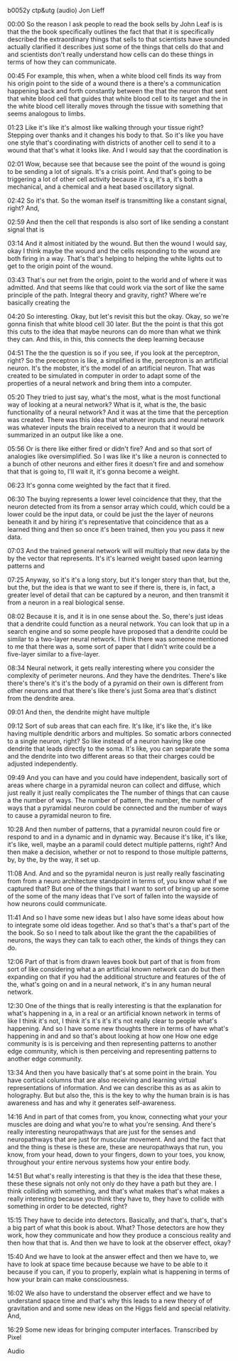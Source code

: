 b0052y ctp&utg (audio) Jon Lieff

00:00
So the reason I ask people to read the book sells by John Leaf is is that the the book specifically outlines the fact that that it is specifically described the extraordinary things that sells to that scientists have sounded actually clarified it describes just some of the things that cells do that and and scientists don't really understand how cells can do these things in terms of how they can communicate.

00:45
For example, this when, when a white blood cell finds its way from his origin point to the side of a wound there is a there's a communication happening back and forth constantly between the that the neuron that sent that white blood cell that guides that white blood cell to its target and the in the white blood cell literally moves through the tissue with something that seems analogous to limbs.

01:23
Like it's like it's almost like walking through your tissue right? Stepping over thanks and it changes his body to that. So it's like you have one style that's coordinating with districts of another cell to send it to a wound that that's what it looks like. And I would say that the coordination is

02:01
Wow, because see that because see the point of the wound is going to be sending a lot of signals. It's a crisis point. And that's going to be triggering a lot of other cell activity because it's a, it's a, it's both a mechanical, and a chemical and a heat based oscillatory signal.

02:42
So it's that. So the woman itself is transmitting like a constant signal, right? And,

02:59
And then the cell that responds is also sort of like sending a constant signal that is

03:14
And it almost initiated by the wound. But then the wound I would say, okay I think maybe the wound and the cells responding to the wound are both firing in a way. That's that's helping to helping the white lights out to get to the origin point of the wound.

03:43
That's our net from the origin, point to the world and of where it was admitted. And that seems like that could work via the sort of like the same principle of the path. Integral theory and gravity, right? Where we're basically creating the

04:20
So interesting. Okay, but let's revisit this but the okay. Okay, so we're gonna finish that white blood cell 30 later. But the the point is that this got this cuts to the idea that maybe neurons can do more than what we think they can. And this, in this, this connects the deep learning because

04:51
The the the question is so if you see, if you look at the perceptron, right? So the preceptron is like, a simplified is the, perceptron is an artificial neuron. It's the mobster, it's the model of an artificial neuron. That was created to be simulated in computer in order to adapt some of the properties of a neural network and bring them into a computer.

05:20
They tried to just say, what's the most, what is the most functional way of looking at a neural network? What is it, what is the, the basic functionality of a neural network? And it was at the time that the perception was created. There was this idea that whatever inputs and neural network was whatever inputs the brain received to a neuron that it would be summarized in an output like like a one.

05:56
Or is there like either fired or didn't fire? And and so that sort of analogies like oversimplified. So I was like it's like a neuron is connected to a bunch of other neurons and either fires it doesn't fire and and somehow that that is going to, I'll wait it, it's gonna become a weight.

06:23
It's gonna come weighted by the fact that it fired.

06:30
The buying represents a lower level coincidence that they, that the neuron detected from its from a sensor array which could, which could be a lower could be the input data, or could be just the the layer of neurons beneath it and by hiring it's representative that coincidence that as a learned thing and then so once it's been trained, then you you pass it new data.

07:03
And the trained general network will will multiply that new data by the by the vector that represents. It's it's learned weight based upon learning patterns and

07:25
Anyway, so it's it's a long story, but it's longer story than that, but the, but the, but the idea is that we want to see if there is, there is, in fact, a greater level of detail that can be captured by a neuron, and then transmit it from a neuron in a real biological sense.

08:02
Because it is, and it is in one sense about the. So, there's just ideas that a dendrite could function as a neural network. You can look that up in a search engine and so some people have proposed that a dendrite could be similar to a two-layer neural network. I think there was someone mentioned to me that there was a, some sort of paper that I didn't write could be a five-layer similar to a five-layer.

08:34
Neural network, it gets really interesting where you consider the complexity of perimeter neurons. And they have the dendrites. There's like there's there's it's it's the body of a pyramid on their own is different from other neurons and that there's like there's just Soma area that's distinct from the dendrite area.

09:01
And then, the dendrite might have multiple

09:12
Sort of sub areas that can each fire. It's like, it's like the, it's like having multiple dendritic arbors and multiples. So somatic arbors connected to a single neuron, right? So like instead of a neuron having like one dendrite that leads directly to the soma. It's like, you can separate the soma and the dendrite into two different areas so that their charges could be adjusted independently.

09:49
And you can have and you could have independent, basically sort of areas where charge in a pyramidal neuron can collect and diffuse, which just really it just really complicates the The number of things that can cause a the number of ways. The number of pattern, the number, the number of ways that a pyramidal neuron could be connected and the number of ways to cause a pyramidal neuron to fire.

10:28
And then number of patterns, that a pyramidal neuron could fire or respond to and in a dynamic and in dynamic way. Because it's like, it's like, it's like, well, maybe an a paramil could detect multiple patterns, right? And then make a decision, whether or not to respond to those multiple patterns, by, by the, by the way, it set up.

11:08
And. And and so the pyramidal neuron is just really really fascinating from from a neuro architecture standpoint in terms of, you know what if we captured that? But one of the things that I want to sort of bring up are some of the some of the many ideas that I've sort of fallen into the wayside of how neurons could communicate.

11:41
And so I have some new ideas but I also have some ideas about how to integrate some old ideas together. And so that's that's a that's part of the the book. So so I need to talk about like the grant the the capabilities of neurons, the ways they can talk to each other, the kinds of things they can do.

12:06
Part of that is from drawn leaves book but part of that is from from sort of like considering what a an artificial known network can do but then expanding on that if you had the additional structure and features of the of the, what's going on and in a neural network, it's in any human neural network.

12:30
One of the things that is really interesting is that the explanation for what's happening in a, in a real or an artificial known network in terms of like I think it's not, I think it's it's it's it's not really clear to people what's happening. And so I have some new thoughts there in terms of have what's happening in and and so that's about looking at how one How one edge community is is is perceiving and then representing patterns to another edge community, which is then perceiving and representing patterns to another edge community.

13:34
And then you have basically that's at some point in the brain. You have cortical columns that are also receiving and learning virtual representations of information. And we can describe this as as as akin to holography. But but also the, this is the key to why the human brain is is has awareness and has and why it generates self-awareness.

14:16
And in part of that comes from, you know, connecting what your your muscles are doing and what you're to what you're sensing. And there's really interesting neuropathways that are just for the senses and neuropathways that are just for muscular movement. And and the fact that and the thing is these is these are, these are neuropathways that run, you know, from your head, down to your fingers, down to your toes, you know, throughout your entire nervous systems how your entire body.

14:51
But what's really interesting is that they is the idea that these these, these these signals not only not only do they have a path but they are. I think colliding with something, and that's what makes that's what makes a really interesting because you think they have to, they have to collide with something in order to be detected, right?

15:15
They have to decide into detectors. Basically, and that's, that's, that's a big part of what this book is about. What? Those detectors are how they work, how they communicate and how they produce a conscious reality and then how that that is. And then we have to look at the observer effect, okay?

15:40
And we have to look at the answer effect and then we have to, we have to look at space time because because we have to be able to it because if you can, if you to properly, explain what is happening in terms of how your brain can make consciousness.

16:02
We also have to understand the observer effect and we have to understand space time and that's why this leads to a new theory of of gravitation and and some new ideas on the Higgs field and special relativity. And,

16:29
Some new ideas for bringing computer interfaces.
Transcribed by Pixel

Audio
